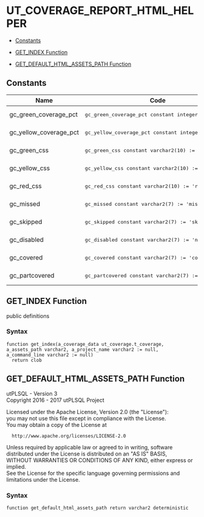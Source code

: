 # UT_COVERAGE_REPORT_HTML_HELPER



- [Constants](#constants)



- [GET_INDEX Function](#get_index)
- [GET_DEFAULT_HTML_ASSETS_PATH Function](#get_default_html_assets_path)





## Constants<a name="constants"></a>

Name | Code | Description
--- | --- | ---
gc_green_coverage_pct | <pre>gc_green_coverage_pct  constant integer := 90;</pre> | 
gc_yellow_coverage_pct | <pre>gc_yellow_coverage_pct constant integer := 80;</pre> | 
gc_green_css | <pre>gc_green_css  constant varchar2(10) := 'green';</pre> | 
gc_yellow_css | <pre>gc_yellow_css constant varchar2(10) := 'yellow';</pre> | 
gc_red_css | <pre>gc_red_css    constant varchar2(10) := 'red';</pre> | 
gc_missed | <pre>gc_missed      constant varchar2(7) := 'missed';</pre> | 
gc_skipped | <pre>gc_skipped     constant varchar2(7) := 'skipped';</pre> | 
gc_disabled | <pre>gc_disabled    constant varchar2(7) := 'never';</pre> | 
gc_covered | <pre>gc_covered     constant varchar2(7) := 'covered';</pre> | 
gc_partcovered | <pre>gc_partcovered constant varchar2(7) := 'partcov';</pre> | 






 
## GET_INDEX Function<a name="get_index"></a>


<p>
<p>public definitions</p>
</p>

### Syntax
```plsql
function get_index(a_coverage_data ut_coverage.t_coverage, a_assets_path varchar2, a_project_name varchar2 := null, a_command_line varchar2 := null)
  return clob
```

 





 
## GET_DEFAULT_HTML_ASSETS_PATH Function<a name="get_default_html_assets_path"></a>


<p>
<p>utPLSQL - Version 3<br />  Copyright 2016 - 2017 utPLSQL Project</p><p>  Licensed under the Apache License, Version 2.0 (the &quot;License&quot;):<br />  you may not use this file except in compliance with the License.<br />  You may obtain a copy of the License at</p><pre><code>  http://www.apache.org/licenses/LICENSE-2.0</code></pre><p>  Unless required by applicable law or agreed to in writing, software<br />  distributed under the License is distributed on an &quot;AS IS&quot; BASIS,<br />  WITHOUT WARRANTIES OR CONDITIONS OF ANY KIND, either express or implied.<br />  See the License for the specific language governing permissions and<br />  limitations under the License.</p>
</p>

### Syntax
```plsql
function get_default_html_assets_path return varchar2 deterministic
```

 





 
